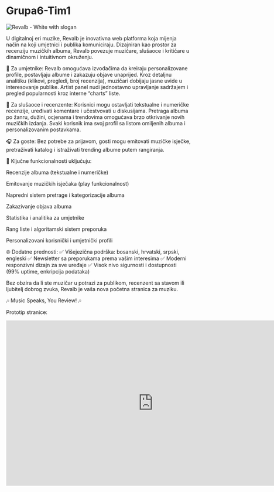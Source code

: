# Grupa6-Tim1

![Revalb - White with slogan](https://github.com/user-attachments/assets/6abdefe5-dd62-4d10-9460-171ae26f31bf)


U digitalnoj eri muzike, Revalb je inovativna web platforma koja mijenja način na koji umjetnici i publika komuniciraju. Dizajniran kao prostor za recenziju muzičkih albuma, Revalb povezuje muzičare, slušaoce i kritičare u dinamičnom i intuitivnom okruženju.

🎵 Za umjetnike:
Revalb omogućava izvođačima da kreiraju personalizovane profile, postavljaju albume i zakazuju objave unaprijed. Kroz detaljnu analitiku (klikovi, pregledi, broj recenzija), muzičari dobijaju jasne uvide u interesovanje publike. Artist panel nudi jednostavno upravljanje sadržajem i pregled popularnosti kroz interne “charts” liste.

💬 Za slušaoce i recenzente:
Korisnici mogu ostavljati tekstualne i numeričke recenzije, uređivati komentare i učestvovati u diskusijama. Pretraga albuma po žanru, dužini, ocjenama i trendovima omogućava brzo otkrivanje novih muzičkih izdanja. Svaki korisnik ima svoj profil sa listom omiljenih albuma i personalizovanim postavkama.

🎧 Za goste:
Bez potrebe za prijavom, gosti mogu emitovati muzičke isječke, pretraživati katalog i istraživati trending albume putem rangiranja.

🧩 Ključne funkcionalnosti uključuju:

Recenzije albuma (tekstualne i numeričke)

Emitovanje muzičkih isječaka (play funkcionalnost)

Napredni sistem pretrage i kategorizacije albuma

Zakazivanje objava albuma

Statistika i analitika za umjetnike

Rang liste i algoritamski sistem preporuka

Personalizovani korisnički i umjetnički profili

🌐 Dodatne prednosti:
✅ Višejezična podrška: bosanski, hrvatski, srpski, engleski
✅ Newsletter sa preporukama prema vašim interesima
✅ Moderni responzivni dizajn za sve uređaje
✅ Visok nivo sigurnosti i dostupnosti (99% uptime, enkripcija podataka)

Bez obzira da li ste muzičar u potrazi za publikom, recenzent sa stavom ili ljubitelj dobrog zvuka, Revalb je vaša nova početna stranica za muziku.

🎶 Music Speaks, You Review! 🎶


Prototip stranice:

<iframe style="border: 1px solid rgba(0, 0, 0, 0.1);" width="800" height="450" src="https://embed.figma.com/proto/4OfDm7QqMRskeZPmF8v8lC/Revalb---prototype?page-id=0%3A1&node-id=2007-750&p=f&viewport=-185%2C397%2C0.05&scaling=min-zoom&content-scaling=fixed&starting-point-node-id=2007%3A750&embed-host=share" allowfullscreen></iframe>

